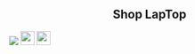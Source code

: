 <h2 align="center">Shop LapTop</h2>
<img src="https://img.upanh.tv/2022/05/30/Screenshot-2022-05-30-180549d8923604581f9de2.png"/>
<img src="https://i.imgur.com/uc9MaHa.png" height="25" />
<img src="https://i.imgur.com/meLbd0s.png" height="25" />

